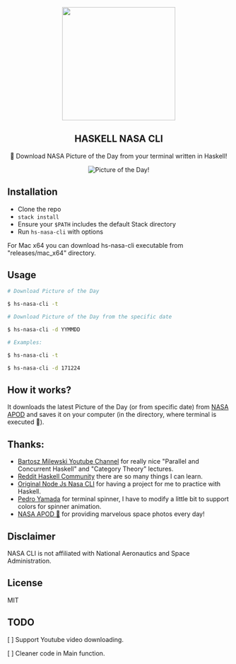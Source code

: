 <p align="center">
  <img src="https://i.imgur.com/GNPXJQC.png" href="https://www.nasa.gov/" height="256">
  <h2 align="center">HASKELL NASA CLI</h2>
  <p align="center">🚀 Download NASA Picture of the Day from your terminal written in Haskell!<p>

<p align="center"><img src="https://i.imgur.com/TGG4tXh.gif" alt="Picture of the Day!"></p>

## Installation

* Clone the repo
* `stack install`
* Ensure your `$PATH` includes the default Stack directory
* Run `hs-nasa-cli` with options


For Mac x64 you can download hs-nasa-cli executable from "releases/mac_x64" directory.

## Usage

``` bash
# Download Picture of the Day

$ hs-nasa-cli -t

# Download Picture of the Day from the specific date

$ hs-nasa-cli -d YYMMDD

# Examples:

$ hs-nasa-cli -t

$ hs-nasa-cli -d 171224
```

## How it works?

It downloads the latest Picture of the Day (or from specific date) from [NASA APOD](https://apod.nasa.gov/apod/) and saves it on your computer (in the directory, where terminal is executed :unicorn:).



## Thanks:
- [Bartosz Milewski Youtube Channel](https://www.youtube.com/user/DrBartosz/playlists) for really nice "Parallel and Concurrent Haskell" and "Category Theory" lectures.
- [Reddit Haskell Community](https://www.reddit.com/r/haskell) there are so many things I can learn.
- [Original Node Js Nasa CLI](https://github.com/xxczaki/nasa-cli) for having a project for me to practice with Haskell.
- [Pedro Yamada](https://github.com/yamadapc/haskell-questioner) for terminal spinner, I have to modify a little bit to support colors for spinner animation.
- [NASA APOD :rocket:](https://apod.nasa.gov/apod/) for providing marvelous space photos every day!

## Disclaimer

NASA CLI is not affiliated with National Aeronautics and Space Administration.

## License

MIT

## TODO
[ ] Support Youtube video downloading.

[ ] Cleaner code in Main function.
